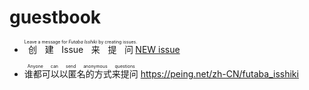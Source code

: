 # guestbook
* <ruby><rb>创建Issue来提问</rb><rp>(</rp><rt>Leave a message for *Futaba Isshiki* by creating issues.</rt><rp>)</rp></ruby>[NEW issue](https://github.com/issiki/guestbook/issues/new?assignees=issiki&labels=question&template=guestbook.md&title=%E3%80%8CMESSAGE%E3%80%8D)

* <ruby><rb>谁都可以以匿名的方式来提问</rb><rp>(</rp><rt>Anyone can send anonymous questions</rt><rp>)</rp></ruby>
https://peing.net/zh-CN/futaba_isshiki
